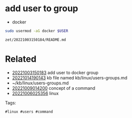 # add user to group

- docker
```bash
sudo usermod -aG docker $USER
```

` zet/20221003150184/README.md `

# Related

- [20221003150183](/zet/20221003150183/README.md) add user to docker group
- [20221014190143](/zet/20221014190143/README.md) kb file named kb/linux/users-groups.md
- ~/kb/linux/users-groups.md
- [20221009014200](/zet/20221009014200/README.md) concept of a command
- [20221006025356](/zet/20221006025356/README.md) linux

Tags:

    #linux #users #command
